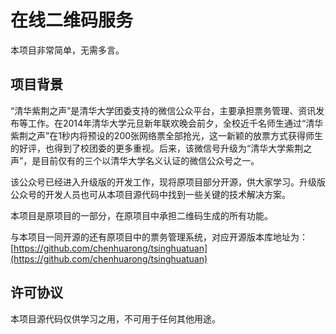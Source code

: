 # 在线二维码服务

本项目非常简单，无需多言。

## 项目背景
“清华紫荆之声”是清华大学团委支持的微信公众平台，主要承担票务管理、资讯发布等工作。在2014年清华大学元旦新年联欢晚会前夕，全校近千名师生通过“清华紫荆之声”在1秒内将预设的200张网络票全部抢光，这一新颖的放票方式获得师生的好评，也得到了校团委的更多重视。后来，该微信号升级为“清华大学紫荆之声”，是目前仅有的三个以清华大学名义认证的微信公众号之一。

该公众号已经进入升级版的开发工作，现将原项目部分开源，供大家学习。升级版公众号的开发人员也可从本项目源代码中找到一些关键的技术解决方案。

本项目是原项目的一部分，在原项目中承担二维码生成的所有功能。

与本项目一同开源的还有原项目中的票务管理系统，对应开源版本库地址为：
[https://github.com/chenhuarong/tsinghuatuan](https://github.com/chenhuarong/tsinghuatuan)


## 许可协议
本项目源代码仅供学习之用，不可用于任何其他用途。